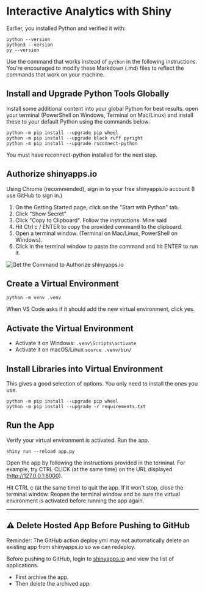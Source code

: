 # Interactive Analytics with Shiny

Earlier, you installed Python and verified it with:

```shell
python --version
python3 --version
py --version
```

Use the command that works instead of `python` in the following instructions. 
You're encouraged to modify these Markdown (.md) files to reflect the commands that work on your machine. 

## Install and Upgrade Python Tools Globally

Install some additional content into your global Python for best results. 
open your terminal (PowerShell on Windows, Terminal on Mac/Linux) and
install these to your default Python using the commands below. 


```shell
python -m pip install --upgrade pip wheel
python -m pip install --upgrade black ruff pyright
python -m pip install --upgrade rsconnect-python
```

You must have reconnect-python installed for the next step.

## Authorize shinyapps.io

Using Chrome (recommended), sign in to your free shinyapps.io account (I use GitHub to sign in.)

1. On the Getting Started page, click on the "Start with Python" tab. 
1. Click "Show Secret"
1. Click "Copy to Clipboard". Follow the instructions. Mine said
1. Hit Ctrl c / ENTER to copy the provided command to the clipboard. 
1. Open a terminal window. (Terminal on Mac/Linux, PowerShell on Windows).
1. Click in the terminal window to paste the command and hit ENTER to run it.

![Get the Command to Authorize shinyapps.io](images/GetCommandToAuthorizeShinyAppsdotIO.PNG)

## Create a Virtual Environment

```shell
python -m venv .venv
```

When VS Code asks if it should add the new virtual environment, click yes.


## Activate the Virtual Environment

- Activate it on Windows: `.venv\Scripts\activate`
- Activate it on macOS/Linux `source .venv/bin/`

## Install Libraries into Virtual Environment

This gives a good selection of options. You only need to install the ones you use.

```shell
python -m pip install --upgrade pip wheel
python -m pip install --upgrade -r requirements.txt
```

## Run the App

Verify your virtual environment is activated. Run the app. 

```shell
shiny run --reload app.py
```

Open the app by following the instructions provided in the terminal. 
For example, try CTRL CLICK (at the same time) on the URL displayed (http://127.0.0.1:8000).

Hit CTRL c (at the same time) to quit the app. 
If it won't stop, close the terminal window.
Reopen the terminal window and be sure the virtual environment is activated
before running the app again.


-----

## ⚠️ Delete Hosted App Before Pushing to GitHub

Reminder: The GitHub action deploy.yml may not automatically delete an existing app from shinyapps.io so we can redeploy.

Before pushing to GitHub, login to [shinyapps.io](https://www.shinyapps.io/) and view the list of applications. 

- First archive the app.
- Then delete the archived app.
